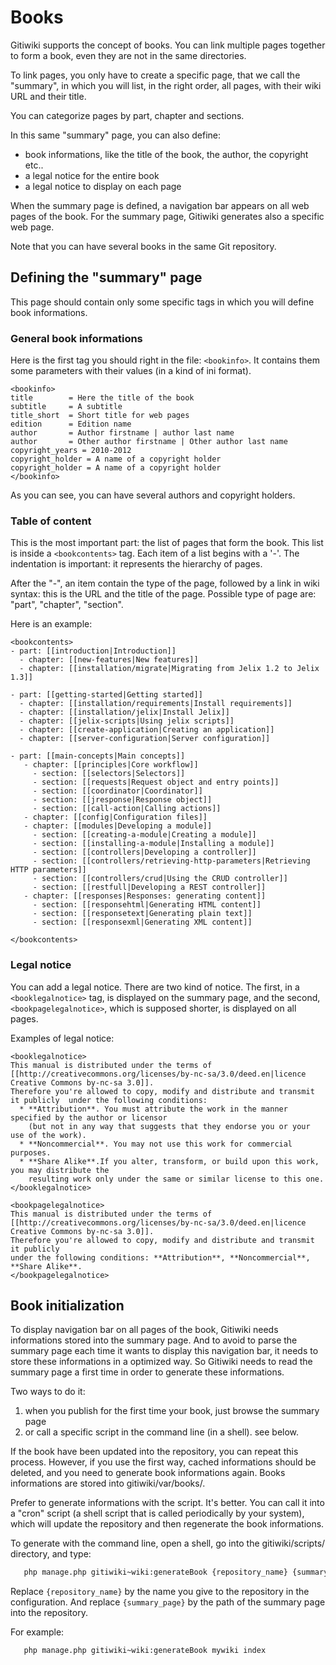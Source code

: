 # Books

Gitiwiki supports the concept of books. You can link multiple pages together to form a book,
even they are not in the same directories.

To link pages, you only have to create a specific page, that we call the "summary", in which
you will list, in the right order, all pages, with their wiki URL and their title.

You can categorize pages by part, chapter and sections.

In this same "summary" page, you can also define:

- book informations, like the title of the book, the author, the copyright etc..
- a legal notice for the entire book
- a legal notice to display on each page

When the summary page is defined, a navigation bar appears on all web pages of the book.
For the summary page, Gitiwiki generates also a specific web page.

Note that you can have several books in the same Git repository.

## Defining the "summary" page

This page should contain only some specific tags in which you will define book informations.

### General book informations

Here is the first tag you should right in the file: `<bookinfo>`.
It contains them some parameters with their values (in a kind of ini format).

    <bookinfo>
    title        = Here the title of the book
    subtitle     = A subtitle
    title_short  = Short title for web pages
    edition      = Edition name
    author       = Author firstname | author last name
    author       = Other author firstname | Other author last name
    copyright_years = 2010-2012
    copyright_holder = A name of a copyright holder 
    copyright_holder = A name of a copyright holder 
    </bookinfo>

As you can see, you can have several authors and copyright holders.


### Table of content

This is the most important part: the list of pages that form the book.
This list is inside a `<bookcontents>` tag. Each item of a list begins with a '-'.
The indentation is important: it represents the hierarchy of pages.

After the "-", an item contain the type of the page, followed by a link in wiki syntax:
this is the URL and the title of the page. Possible type of page are: "part", "chapter", "section".

Here is an example:

    <bookcontents>
    - part: [[introduction|Introduction]]
      - chapter: [[new-features|New features]]
      - chapter: [[installation/migrate|Migrating from Jelix 1.2 to Jelix 1.3]]
    
    - part: [[getting-started|Getting started]]
      - chapter: [[installation/requirements|Install requirements]]
      - chapter: [[installation/jelix|Install Jelix]]
      - chapter: [[jelix-scripts|Using jelix scripts]]
      - chapter: [[create-application|Creating an application]]
      - chapter: [[server-configuration|Server configuration]]
    
    - part: [[main-concepts|Main concepts]]
       - chapter: [[principles|Core workflow]]
         - section: [[selectors|Selectors]]
         - section: [[requests|Request object and entry points]]
         - section: [[coordinator|Coordinator]]
         - section: [[jresponse|Response object]]
         - section: [[call-action|Calling actions]]
       - chapter: [[config|Configuration files]]
       - chapter: [[modules|Developing a module]]
         - section: [[creating-a-module|Creating a module]]
         - section: [[installing-a-module|Installing a module]]
         - section: [[controllers|Developing a controller]]
         - section: [[controllers/retrieving-http-parameters|Retrieving HTTP parameters]]
         - section: [[controllers/crud|Using the CRUD controller]]
         - section: [[restfull|Developing a REST controller]]
       - chapter: [[responses|Responses: generating content]]
         - section: [[responsehtml|Generating HTML content]]
         - section: [[responsetext|Generating plain text]]
         - section: [[responsexml|Generating XML content]]
   
    </bookcontents>

### Legal notice

You can add a legal notice. There are two kind of notice. The first, in a `<booklegalnotice>` tag,
is displayed on the summary page, and the second, `<bookpagelegalnotice>`,
which is supposed shorter, is displayed on all pages.

Examples of legal notice:

    <booklegalnotice>
    This manual is distributed under the terms of [[http://creativecommons.org/licenses/by-nc-sa/3.0/deed.en|licence Creative Commons by-nc-sa 3.0]].
    Therefore you're allowed to copy, modify and distribute and transmit it publicly  under the following conditions: 
      * **Attribution**. You must attribute the work in the manner specified by the author or licensor
        (but not in any way that suggests that they endorse you or your use of the work).
      * **Noncommercial**. You may not use this work for commercial purposes.
      * **Share Alike**.If you alter, transform, or build upon this work, you may distribute the
        resulting work only under the same or similar license to this one.
    </booklegalnotice>
    
    <bookpagelegalnotice>
    This manual is distributed under the terms of [[http://creativecommons.org/licenses/by-nc-sa/3.0/deed.en|licence Creative Commons by-nc-sa 3.0]].
    Therefore you're allowed to copy, modify and distribute and transmit it publicly
    under the following conditions: **Attribution**, **Noncommercial**, **Share Alike**.
    </bookpagelegalnotice>

## Book initialization

To display navigation bar on all pages of the book, Gitiwiki needs informations
stored into the summary page. And to avoid to parse the summary page each time
it wants to display this navigation bar, it needs to store these informations
in a optimized way. So Gitiwiki needs to read the summary page a first time
in order to generate these informations.

Two ways to do it:

1. when you publish for the first time your book, just browse the summary page
2. or call a specific script in the command line (in a shell). see below.

If the book have been updated into the repository, you can repeat this process.
However, if you use the first way, cached informations should be deleted,
and you need to generate book informations again. Books informations
are stored into gitiwiki/var/books/.

Prefer to generate informations with the script. It's better. You can call
it into a "cron" script (a shell script that is called periodically by your system),
which will update the repository and then regenerate the book informations.

To generate with the command line, open a shell, go into the gitiwiki/scripts/
directory, and type:

```bash
   php manage.php gitiwiki~wiki:generateBook {repository_name} {summary_page}
```

Replace `{repository_name}` by the name you give to the repository in the configuration. And
replace `{summary_page}` by the path of the summary page into the repository.

For example:

```bash
   php manage.php gitiwiki~wiki:generateBook mywiki index
```



